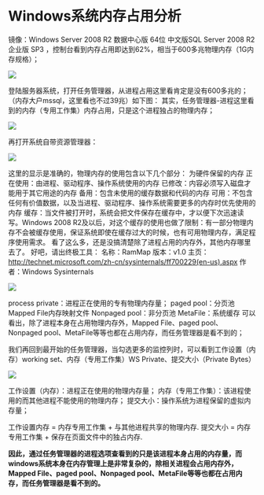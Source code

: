 # Windows系统内存占用分析
镜像：Windows Server 2008 R2 数据中心版 64位 中文版SQL Server 2008 R2 企业版 SP3 ，控制台看到内存占用即达到62%，相当于600多兆物理内存（1G内存规格）；

![](https://github.com/jdcloudcom/cn/blob/edit/image/Elastic-Compute/Virtual-Machine/Windows/Windows%E7%B3%BB%E7%BB%9F%E5%86%85%E5%AD%98%E5%8D%A0%E7%94%A8%E5%88%86%E6%9E%9001.png)

登陆服务器系统，打开任务管理器，从进程占用这里看肯定是没有600多兆的；（内存大户mssql，这里看也不过39兆）如下图：
其实，任务管理器-进程这里看到的内存（专用工作集）内存占用，只是这个进程独占的物理内存；

![](https://github.com/jdcloudcom/cn/blob/edit/image/Elastic-Compute/Virtual-Machine/Windows/Windows%E7%B3%BB%E7%BB%9F%E5%86%85%E5%AD%98%E5%8D%A0%E7%94%A8%E5%88%86%E6%9E%9002.png)

再打开系统自带资源管理器：

![](https://github.com/jdcloudcom/cn/blob/edit/image/Elastic-Compute/Virtual-Machine/Windows/Windows%E7%B3%BB%E7%BB%9F%E5%86%85%E5%AD%98%E5%8D%A0%E7%94%A8%E5%88%86%E6%9E%9003.png)

这里的显示是准确的，物理内存的使用包含以下几个部分：
为硬件保留的内存
正在使用：由进程、驱动程序、操作系统使用的内存
已修改：内容必须写入磁盘才能用于其它用途的内存
备用：包含未使用的缓存数据和代码的内存
可用：不包含任何有价值数据，以及当进程、驱动程序、操作系统需要更多的内存时优先使用的内存
缓存：当文件被打开时，系统会把文件保存在缓存中，才以便下次迅速读写。Windows 2008 R2及以后，对这个缓存的使用也做了限制：有一部分物理内存不会被缓存使用，保证系统即使在缓存过大的时候，也有可用物理内存，满足程序使用需求。
看了这么多，还是没搞清楚除了进程占用的内存外，其他内存哪里去了。
好吧，请出终极工具：
名称：RamMap
版本：v1.0
主页：http://technet.microsoft.com/zh-cn/sysinternals/ff700229(en-us).aspx
作者：Windows Sysinternals

![](https://github.com/jdcloudcom/cn/blob/edit/image/Elastic-Compute/Virtual-Machine/Windows/Windows%E7%B3%BB%E7%BB%9F%E5%86%85%E5%AD%98%E5%8D%A0%E7%94%A8%E5%88%86%E6%9E%9004.png)

process private：进程正在使用的专有物理内存量；
paged pool：分页池
Mapped File内存映射文件
Nonpaged pool：非分页池
MetaFile：系统缓存 
可以看出，除了进程本身在占用物理内存外，Mapped File、paged pool、Nonpaged pool、MetaFile等等也都在占用内存，而任务管理器是看不到的；

我们再回到最开始的任务管理器，当勾选更多的监控列时，可以看到工作设置（内存）working set、内存（专用工作集）WS Private、提交大小（Private Bytes）

![](https://github.com/jdcloudcom/cn/blob/edit/image/Elastic-Compute/Virtual-Machine/Windows/Windows%E7%B3%BB%E7%BB%9F%E5%86%85%E5%AD%98%E5%8D%A0%E7%94%A8%E5%88%86%E6%9E%9005.png)

工作设置（内存）：进程正在使用的物理内存量；
内存（专用工作集）：该进程使用的而其他进程不能使用的物理内存；
提交大小：操作系统为进程保留的虚拟内存量；

工作设置内存 = 内存专用工作集 + 与其他进程共享的物理内存.
提交大小 = 内存专用工作集 + 保存在页面文件中的独占内存.

**因此，通过任务管理器的进程选项查看到的只是该进程本身占用的内存量，而windows系统本身在内存管理上是非常复杂的，除相关进程会占用内存外，Mapped File、paged pool、Nonpaged pool、MetaFile等等也都在占用内存，而任务管理器是看不到的。**
